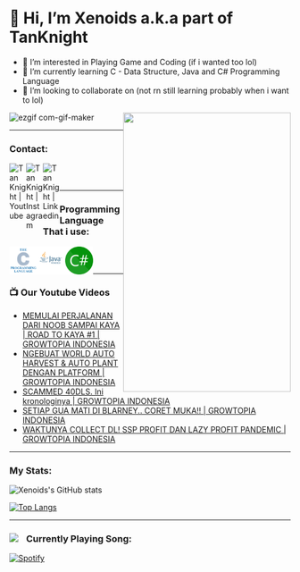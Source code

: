 <h1>👋 Hi, I’m Xenoids a.k.a part of TanKnight</h1>

- 👀 I’m interested in Playing Game and Coding (if i wanted too lol)
- 🌱 I’m currently learning C - Data Structure, Java and C# Programming Language
- 💞️ I’m looking to collaborate on (not rn still learning probably when i want to lol)

<img src="https://user-images.githubusercontent.com/71064059/111904217-f0d52400-8a02-11eb-9cf7-dde164effec8.png" width="300" height="500" align="right"/>

![ezgif com-gif-maker](https://user-images.githubusercontent.com/71064059/111902499-fa5a8e00-89fa-11eb-9c40-fa343fe26ada.gif)


---
### Contact:

[<img align="left" alt="Tan Knight | Youtube" width="30px" src="https://cdn.jsdelivr.net/npm/simple-icons@v3/icons/youtube.svg" />][youtube]
[<img align="left" alt="Tan Knight | Instagram" width="30px" src="https://cdn.jsdelivr.net/npm/simple-icons@v3/icons/instagram.svg" />][instagram]
[<img align="left" alt="Tan Knight | Linkedin" width="30px" src="https://cdn.jsdelivr.net/npm/simple-icons@v3/icons/linkedin.svg" />][linkedin]
<br></br>

---
### Programming Language That i use:

<img align="left" alt="C Language" width="50px" src="https://raw.githubusercontent.com/github/explore/80688e429a7d4ef2fca1e82350fe8e3517d3494d/topics/c/c.png" />

<img align="left" alt="Java Language" width="50px" src="https://raw.githubusercontent.com/github/explore/80688e429a7d4ef2fca1e82350fe8e3517d3494d/topics/java/java.png" />

<img align="left" alt="C# Language" width="50px" src="https://raw.githubusercontent.com/github/explore/80688e429a7d4ef2fca1e82350fe8e3517d3494d/topics/csharp/csharp.png" />

<br></br>


---
### 📺 Our Youtube Videos
<!-- YOUTUBE:START -->
- [MEMULAI PERJALANAN DARI NOOB SAMPAI KAYA | ROAD TO KAYA #1 | GROWTOPIA INDONESIA](https://www.youtube.com/watch?v=dw724THlvGM)
- [NGEBUAT WORLD AUTO HARVEST & AUTO PLANT DENGAN PLATFORM | GROWTOPIA INDONESIA](https://www.youtube.com/watch?v=QwE8LXhez8U)
- [SCAMMED 40DLS. Ini kronologinya | GROWTOPIA INDONESIA](https://www.youtube.com/watch?v=HC0zASKKNkM)
- [SETIAP GUA MATI DI BLARNEY.. CORET MUKA!! | GROWTOPIA INDONESIA](https://www.youtube.com/watch?v=91x3oeGly6c)
- [WAKTUNYA COLLECT DL! SSP PROFIT DAN LAZY PROFIT PANDEMIC | GROWTOPIA INDONESIA](https://www.youtube.com/watch?v=mmCqvRMyEiw)
<!-- YOUTUBE:END -->

---
### My Stats:
![Xenoids's GitHub stats](https://github-readme-stats.vercel.app/api?username=Xenoids&theme=radical&show_icons=true)


[![Top Langs](https://github-readme-stats.vercel.app/api/top-langs/?username=Xenoids&layout=compact)](https://github.com/anuraghazra/github-readme-stats)

---
### [<img align ="left" width ="30px" src="https://simpleicons.org/icons/spotify.svg" />][spotify]Currently Playing Song:
[![Spotify](https://novatorem-4m3ug0q42-xenoids.vercel.app/api/spotify)](https://open.spotify.com/user/c15cf55f9d1e42e4b2acf15f9f4c428b)

[youtube]: https://www.youtube.com/TanKnight
[instagram]: https://www.instagram.com/not_n.v.t
[linkedin]: https://id.linkedin.com/in/nicholas-valenthinus-tanoto-0ab0a61b7
[spotify]: https://open.spotify.com/user/31yp5jq7iowjpve2m3y4hcc7qdc4?si=fZtZ3fhARxS03W43B6HwiQ

